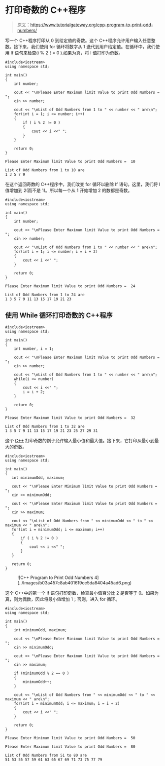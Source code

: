# 打印奇数的 C++程序

> 原文：<https://www.tutorialgateway.org/cpp-program-to-print-odd-numbers/>

写一个 C++程序打印从 0 到给定值的奇数。这个 C++程序允许用户输入任意整数。接下来，我们使用 for 循环将数字从 1 迭代到用户给定值。在循环中，我们使用 If 语句来检查(i % 2！= 0 ).如果为真，将 I 值打印为奇数。

```
#include<iostream>
using namespace std;

int main()
{
	int number;

	cout << "\nPlease Enter Maximum limit Value to print Odd Numbers =  ";
	cin >> number;

	cout << "\nList of Odd Numbers from 1 to " << number << " are\n"; 
	for(int i = 1; i <= number; i++)
  	{
  		if ( i % 2 != 0 )
  		{
  			cout << i <<" ";
		}	
  	}

 	return 0;
}
```

```
Please Enter Maximum limit Value to print Odd Numbers =  10

List of Odd Numbers from 1 to 10 are
1 3 5 7 9 
```

在这个返回奇数的 C++程序中，我们改变 for 循环以删除 If 语句。这里，我们将 I 值增加到 2(而不是 1)。所以每一个从 1 开始增加 2 的数都是奇数。

```
#include<iostream>
using namespace std;

int main()
{
	int number;

	cout << "\nPlease Enter Maximum limit Value to print Odd Numbers =  ";
	cin >> number;

	cout << "\nList of Odd Numbers from 1 to " << number << " are\n"; 
	for(int i = 1; i <= number; i = i + 2)
  	{
  		cout << i <<" ";
  	}

 	return 0;
}
```

```
Please Enter Maximum limit Value to print Odd Numbers =  24

List of Odd Numbers from 1 to 24 are
1 3 5 7 9 11 13 15 17 19 21 23 
```

## 使用 While 循环打印奇数的 C++程序

```
#include<iostream>
using namespace std;

int main()
{
	int number, i = 1;

	cout << "\nPlease Enter Maximum limit Value to print Odd Numbers =  ";
	cin >> number;

	cout << "\nList of Odd Numbers from 1 to " << number << " are\n"; 
	while(i <= number)
  	{
  		cout << i <<" ";
  		i = i + 2;
  	}

 	return 0;
}
```

```
Please Enter Maximum limit Value to print Odd Numbers =  32

List of Odd Numbers from 1 to 32 are
1 3 5 7 9 11 13 15 17 19 21 23 25 27 29 31 
```

这个 [C++](https://www.tutorialgateway.org/cpp-programs/) 打印奇数的例子允许输入最小值和最大值。接下来，它打印从最小到最大的奇数。

 ```
#include<iostream>
using namespace std;

int main()
{
	int minimumOdd, maximum;

	cout << "\nPlease Enter Minimum limit Value to print Odd Numbers =  ";
	cin >> minimumOdd;

	cout << "\nPlease Enter Maximum limit Value to print Odd Numbers =  ";
	cin >> maximum;

	cout << "\nList of Odd Numbers from " << minimumOdd << " to " << maximum << " are\n"; 
	for(int i = minimumOdd; i <= maximum; i++)
  	{
  		if ( i % 2 != 0 )
  		{
  			cout << i <<" ";
		}	
  	}

 	return 0;
}
```

<figure class="wp-block-image size-large">![C++ Program to Print Odd Numbers 4](../Images/b03a457c8ab401619ce5da8404a45ad6.png)</figure>

这个 C++中的第一个 if 语句打印奇数，检查最小值百分比 2 是否等于 0。如果为真，则为偶数，因此将最小值增加 1；否则，进入 for 循环。

```
#include<iostream>
using namespace std;

int main()
{
	int minimumOdd, maximum;

	cout << "\nPlease Enter Minimum limit Value to print Odd Numbers =  ";
	cin >> minimumOdd;

	cout << "\nPlease Enter Maximum limit Value to print Odd Numbers =  ";
	cin >> maximum;

	if (minimumOdd % 2 == 0 ) 
    {
    	minimumOdd++;
    }

	cout << "\nList of Odd Numbers from " << minimumOdd << " to " << maximum << " are\n"; 
	for(int i = minimumOdd; i <= maximum; i = i + 2)
  	{
  		cout << i <<" ";
  	}

 	return 0;
}
```

```
Please Enter Minimum limit Value to print Odd Numbers =  50

Please Enter Maximum limit Value to print Odd Numbers =  80

List of Odd Numbers from 51 to 80 are
51 53 55 57 59 61 63 65 67 69 71 73 75 77 79 
```